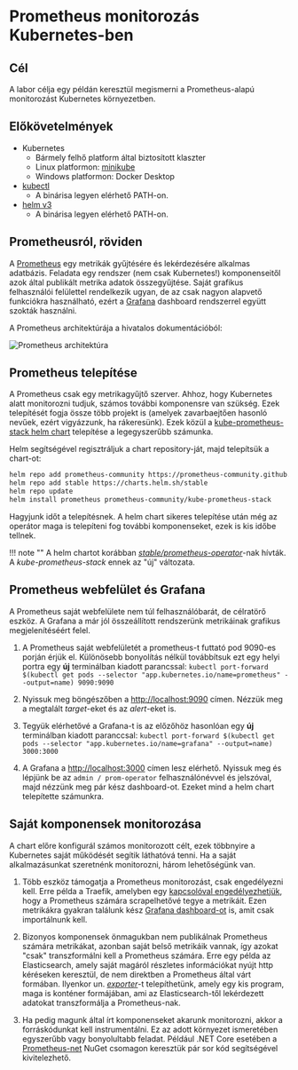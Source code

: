 # Prometheus monitorozás Kubernetes-ben

## Cél

A labor célja egy példán keresztül megismerni a Prometheus-alapú monitorozást Kubernetes környezetben.

## Előkövetelmények

- Kubernetes
    - Bármely felhő platform által biztosított klaszter
    - Linux platformon: [minikube](https://kubernetes.io/docs/tasks/tools/install-minikube)
    - Windows platformon: Docker Desktop
- [kubectl](https://kubernetes.io/docs/tasks/tools/install-kubectl/)
    - A binárisa legyen elérhető PATH-on.
- [helm v3](https://helm.sh/docs/intro/install/)
    - A binárisa legyen elérhető PATH-on.

## Prometheusról, röviden

A [Prometheus](https://prometheus.io) egy metrikák gyűjtésére és lekérdezésére alkalmas adatbázis. Feladata egy rendszer (nem csak Kubernetes!) komponenseitől azok által publikált metrika adatok összegyűjtése. Saját grafikus felhasználói felülettel rendelkezik ugyan, de az csak nagyon alapvető funkciókra használható, ezért a [Grafana](https://grafana.com) dashboard rendszerrel együtt szokták használni.

A Prometheus architektúrája a hivatalos dokumentációból:

![Prometheus architektúra](https://prometheus.io/assets/architecture.png)

## Prometheus telepítése

A Prometheus csak egy metrikagyűjtő szerver. Ahhoz, hogy Kubernetes alatt monitorozni tudjuk, számos további komponensre van szükség. Ezek telepítését fogja össze több projekt is (amelyek zavarbaejtően hasonló nevűek, ezért vigyázzunk, ha rákeresünk). Ezek közül a [kube-prometheus-stack helm chart](https://github.com/prometheus-community/helm-charts/tree/main/charts/kube-prometheus-stack) telepítése a legegyszerűbb számunka.

Helm segítségével regisztráljuk a chart repository-ját, majd telepítsük a chart-ot:

```bash
helm repo add prometheus-community https://prometheus-community.github.io/helm-charts
helm repo add stable https://charts.helm.sh/stable
helm repo update
helm install prometheus prometheus-community/kube-prometheus-stack
```

Hagyjunk időt a telepítésnek. A helm chart sikeres telepítése után még az operátor maga is telepíteni fog további komponenseket, ezek is kis időbe tellnek.

!!! note ""
    A helm chartot korábban [_stable/prometheus-operator_](<https://github.com/helm/charts/tree/master/stable/prometheus-operator>)-nak hívták. A _kube-prometheus-stack_ ennek az "új" változata.

## Prometheus webfelület és Grafana

A Prometheus saját webfelülete nem túl felhasználóbarát, de célratörő eszköz. A Grafana a már jól összeállított rendszerünk metrikáinak grafikus megjelenítéséért felel.

1. A Prometheus saját webfelületét a prometheus-t futtató pod 9090-es porján érjük el. Különösebb bonyolítás nélkül továbbítsuk ezt egy helyi portra egy **új** terminálban kiadott parancssal: `kubectl port-forward $(kubectl get pods --selector "app.kubernetes.io/name=prometheus" --output=name) 9090:9090`

1. Nyissuk meg böngészőben a <http://localhost:9090> címen. Nézzük meg a megtalált _target_-eket és az _alert_-eket is.

1. Tegyük elérhetővé a Grafana-t is az előzőhöz hasonlóan egy **új** terminálban kiadott paranccsal: `kubectl port-forward $(kubectl get pods --selector "app.kubernetes.io/name=grafana" --output=name) 3000:3000`

1. A Grafana a <http://localhost:3000> címen lesz elérhető. Nyissuk meg és lépjünk be az `admin / prom-operator` felhasználónévvel és jelszóval, majd nézzünk meg pár kész dashboard-ot. Ezeket mind a helm chart telepítette számunkra.

## Saját komponensek monitorozása

A chart előre konfigurál számos monitorozott célt, ezek többnyire a Kubernetes saját működését segítik láthatóvá tenni. Ha a saját alkalmazásunkat szeretnénk monitorozni, három lehetőségünk van.

1. Több eszköz támogatja a Prometheus monitorozást, csak engedélyezni kell. Erre példa a Traefik, amelyben egy [kapcsolóval engedélyezhetjük](https://docs.traefik.io/observability/metrics/prometheus/), hogy a Prometheus számára scrapelhetővé tegye a metrikáit. Ezen metrikákra gyakran találunk kész [Grafana dashboard-ot](https://grafana.com/grafana/dashboards/10902) is, amit csak importálnunk kell.

1. Bizonyos komponensek önmagukban nem publikálnak Prometheus számára metrikákat, azonban saját belső metrikáik vannak, így azokat "csak" transzformálni kell a Prometheus számára. Erre egy példa az Elasticsearch, amely saját magáról részletes információkat nyújt http kéréseken keresztül, de nem direktben a Prometheus által várt formában. Ilyenkor un. [_exporter_](https://github.com/justwatchcom/elasticsearch_exporter)-t telepíthetünk, amely egy kis program, maga is konténer formájában, ami az Elasticsearch-től lekérdezett adatokat transzformálja a Prometheus-nak.

1. Ha pedig magunk által írt komponenseket akarunk monitorozni, akkor a forráskódunkat kell instrumentálni. Ez az adott környezet ismeretében egyszerűbb vagy bonyolultabb feladat. Például .NET Core esetében a [Prometheus-net](https://github.com/prometheus-net/prometheus-net) NuGet csomagon keresztük pár sor kód segítségével kivitelezhető.
